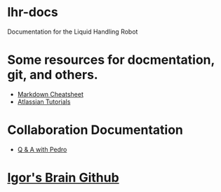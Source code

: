 # lhr-docs
Documentation for the Liquid Handling Robot

# Some resources for docmentation, git, and others.
- [Markdown Cheatsheet](https://github.com/adam-p/markdown-here/wiki/Markdown-Cheatsheet)
- [Atlassian Tutorials](https://www.atlassian.com/git/)

# Collaboration Documentation
- [Q & A with Pedro](lhr-docs/collaborations/Pedro-Terra/07-16-16_Q&A.md)

# [Igor's Brain Github](https://github.com/arcturusbiocloud/igor-brain)
